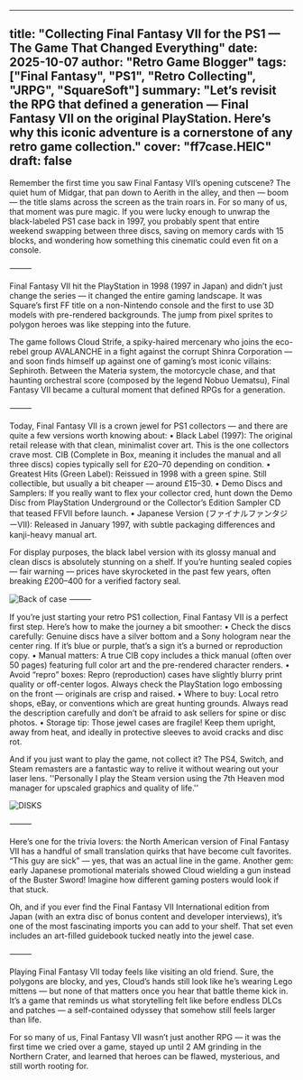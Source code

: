 
---
title: "Collecting Final Fantasy VII for the PS1 — The Game That Changed Everything"
date: 2025-10-07
author: "Retro Game Blogger"
tags: ["Final Fantasy", "PS1", "Retro Collecting", "JRPG", "SquareSoft"]
summary: "Let’s revisit the RPG that defined a generation — Final Fantasy VII on the original PlayStation. Here’s why this iconic adventure is a cornerstone of any retro game collection."
cover: "ff7case.HEIC"
draft: false
---


Remember the first time you saw Final Fantasy VII’s opening cutscene? The quiet hum of Midgar, that pan down to Aerith in the alley, and then — boom — the title slams across the screen as the train roars in. For so many of us, that moment was pure magic. If you were lucky enough to unwrap the black-labeled PS1 case back in 1997, you probably spent that entire weekend swapping between three discs, saving on memory cards with 15 blocks, and wondering how something this cinematic could even fit on a console.

⸻


Final Fantasy VII hit the PlayStation in 1998 (1997 in Japan) and didn’t just change the series — it changed the entire gaming landscape. It was Square’s first FF title on a non-Nintendo console and the first to use 3D models with pre-rendered backgrounds. The jump from pixel sprites to polygon heroes was like stepping into the future.

The game follows Cloud Strife, a spiky-haired mercenary who joins the eco-rebel group AVALANCHE in a fight against the corrupt Shinra Corporation — and soon finds himself up against one of gaming’s most iconic villains: Sephiroth. Between the Materia system, the motorcycle chase, and that haunting orchestral score (composed by the legend Nobuo Uematsu), Final Fantasy VII became a cultural moment that defined RPGs for a generation.

⸻


Today, Final Fantasy VII is a crown jewel for PS1 collectors — and there are quite a few versions worth knowing about:
	•	Black Label (1997): The original retail release with that clean, minimalist cover art. This is the one collectors crave most. CIB (Complete in Box, meaning it includes the manual and all three discs) copies typically sell for £20–70 depending on condition.
	•	Greatest Hits (Green Label): Reissued in 1998 with a green spine. Still collectible, but usually a bit cheaper — around £15–30.
	•	Demo Discs and Samplers: If you really want to flex your collector cred, hunt down the Demo Disc from PlayStation Underground or the Collector’s Edition Sampler CD that teased FFVII before launch.
	•	Japanese Version (ファイナルファンタジーVII): Released in January 1997, with subtle packaging differences and kanji-heavy manual art.

For display purposes, the black label version with its glossy manual and clean discs is absolutely stunning on a shelf. If you’re hunting sealed copies — fair warning — prices have skyrocketed in the past few years, often breaking £200–400 for a verified factory seal.

![Back of case](ff7caseback.HEIC )
⸻



If you’re just starting your retro PS1 collection, Final Fantasy VII is a perfect first step. Here’s how to make the journey a bit smoother:
	•	Check the discs carefully: Genuine discs have a silver bottom and a Sony hologram near the center ring. If it’s blue or purple, that’s a sign it’s a burned or reproduction copy.
	•	Manual matters: A true CIB copy includes a thick manual (often over 50 pages) featuring full color art and the pre-rendered character renders.
	•	Avoid “repro” boxes: Repro (reproduction) cases have slightly blurry print quality or off-center logos. Always check the PlayStation logo embossing on the front — originals are crisp and raised.
	•	Where to buy: Local retro shops, eBay, or conventions which are great hunting grounds. Always read the description carefully and don’t be afraid to ask sellers for spine or disc photos.
	•	Storage tip: Those jewel cases are fragile! Keep them upright, away from heat, and ideally in protective sleeves to avoid cracks and disc rot.

And if you just want to play the game, not collect it? The PS4, Switch, and Steam remasters are a fantastic way to relive it without wearing out your laser lens.
''Personally I play the Steam version using the 7th Heaven mod manager for upscaled graphics and quality of life.'' 

![DISKS](ff7disks.HEIC)


⸻


Here’s one for the trivia lovers: the North American version of Final Fantasy VII has a handful of small translation quirks that have become cult favorites. “This guy are sick” — yes, that was an actual line in the game. Another gem: early Japanese promotional materials showed Cloud wielding a gun instead of the Buster Sword! Imagine how different gaming posters would look if that stuck.

Oh, and if you ever find the Final Fantasy VII International edition from Japan (with an extra disc of bonus content and developer interviews), it’s one of the most fascinating imports you can add to your shelf. That set even includes an art-filled guidebook tucked neatly into the jewel case.

⸻



Playing Final Fantasy VII today feels like visiting an old friend. Sure, the polygons are blocky, and yes, Cloud’s hands still look like he’s wearing Lego mittens — but none of that matters once you hear that battle theme kick in. It’s a game that reminds us what storytelling felt like before endless DLCs and patches — a self-contained odyssey that somehow still feels larger than life.

For so many of us, Final Fantasy VII wasn’t just another RPG — it was the first time we cried over a game, stayed up until 2 AM grinding in the Northern Crater, and learned that heroes can be flawed, mysterious, and still worth rooting for.

